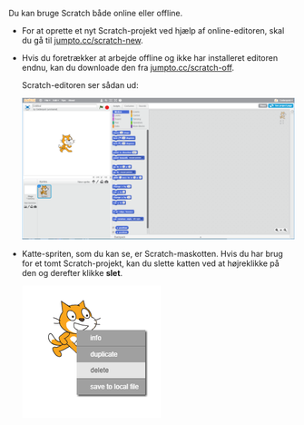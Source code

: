 Du kan bruge Scratch både online eller offline.

+ For at oprette et nyt Scratch-projekt ved hjælp af online-editoren, skal du gå til <a href="http://jumpto.cc/scratch-new" target="_blank">jumpto.cc/scratch-new</a>.

+ Hvis du foretrækker at arbejde offline og ikke har installeret editoren endnu, kan du downloade den fra <a href="http://jumpto.cc/scratch-off" target="_blank">jumpto.cc/scratch-off</a>.
    
    Scratch-editoren ser sådan ud:
    
    ![skærmbillede](images/scratch-editor.png)

+ Katte-spriten, som du kan se, er Scratch-maskotten. Hvis du har brug for et tomt Scratch-projekt, kan du slette katten ved at højreklikke på den og derefter klikke **slet**.
    
    ![skærmbillede](images/delete.png)
